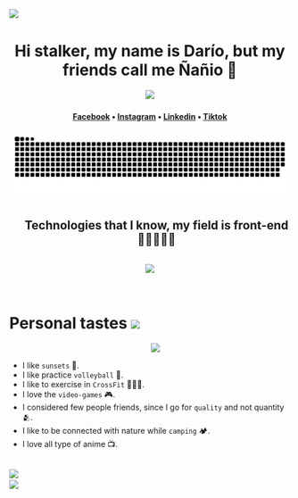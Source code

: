 <img src="https://user-images.githubusercontent.com/73097560/115834477-dbab4500-a447-11eb-908a-139a6edaec5c.gif">
<h1 align="center">Hi stalker, my name is Darío, but my friends call me Ñañio 🦁</h1>
<div align="center">
    <img src="/web/static/img/screenshots/homepage.gif" height=360/>
</div>
<h4 align="center">
    <b>
        <a href="https://www.facebook.com/dario.gutierrezalvares/">Facebook</a>
    </b>
  •
    <b>
        <a href="https://www.instagram.com/nanio.getelementbyid/">Instagram</a>
    </b>
  •
    <b>
        <a href="https://www.linkedin.com/in/dario-antonio-gutierrez-alvarez-41353a225/">Linkedin</a>
    </b>
  •
    <b>
        <a href="https://www.tiktok.com/@dariogtzalvarez">Tiktok</a>
    </b>
</h3> 
<div align="center">
    <img  src="https://github.com/1999AZZAR/1999AZZAR/blob/main/resources/img/grid-snake.svg" alt="snake"/>
</div>
<div id="user-content-toc">
    <ul align="center">
        <summary><h2 style="display: inline-block">Technologies that I know, my field is front-end 👨🏻‍💻👏🏼</h2></summary>
    </ul>
</div>
<div>
    <p align="center">
        <a href="https://skillicons.dev">
<img src="https://skillicons.dev/icons?i=html,css,js,bootstrap,tailwind,react,figma,git,aws,discord,github,linux,postman,vscode&perline=14"/>
        </a>
    </p>
</div>
<br>
<h1 align="left">Personal tastes 
    <picture>
        <img src = "https://github.com/7oSkaaa/7oSkaaa/blob/main/Images/about_me.gif?raw=true" width = 25px>
    </picture> 
</h1>
<picture> 
    <img align="right" src="https://github.com/7oSkaaa/7oSkaaa/blob/main/Images/Right_Side.gif?raw=true" width = 250px />
</picture>
<br>

- I like `sunsets` 🌅.
- I like practice `volleyball` 🏐.
- I like to exercise in `CrossFit` 🏋🏼‍♂️.
- I love the `video-games` 🎮.
- I considered few people friends, since I go for `quality` and not quantity 🫂.
- I like to be connected with nature while `camping` 🏕.
- I love all type of anime 📺.

<br>

<div>
    <img src="https://drive.google.com/file/d/1lUm8DH9agktiSfONFa4c_oQ2qyn2MI08/view" width = 250px />
</div>
<img src="https://user-images.githubusercontent.com/73097560/115834477-dbab4500-a447-11eb-908a-139a6edaec5c.gif">
